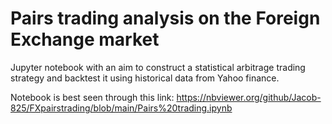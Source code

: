 # Pairs trading analysis on the Foreign Exchange market

Jupyter notebook with an aim to construct a statistical arbitrage trading strategy and backtest it using historical data from Yahoo finance.

Notebook is best seen through this link: https://nbviewer.org/github/Jacob-825/FXpairstrading/blob/main/Pairs%20trading.ipynb
